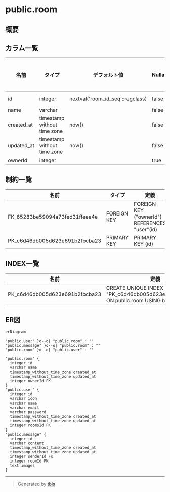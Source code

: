 # public.room

## 概要

## カラム一覧

| 名前 | タイプ | デフォルト値 | Nullable | 子テーブル | 親テーブル | コメント |
| ---- | ------ | ------------ | -------- | ---------- | ---------- | -------- |
| id | integer | nextval('room_id_seq'::regclass) | false | [public.user](public.user.md) [public.message](public.message.md) |  |  |
| name | varchar |  | false |  |  |  |
| created_at | timestamp without time zone | now() | false |  |  |  |
| updated_at | timestamp without time zone | now() | false |  |  |  |
| ownerId | integer |  | true |  | [public.user](public.user.md) |  |

## 制約一覧

| 名前 | タイプ | 定義 |
| ---- | ---- | ---------- |
| FK_65283be59094a73fed31ffeee4e | FOREIGN KEY | FOREIGN KEY ("ownerId") REFERENCES "user"(id) |
| PK_c6d46db005d623e691b2fbcba23 | PRIMARY KEY | PRIMARY KEY (id) |

## INDEX一覧

| 名前 | 定義 |
| ---- | ---------- |
| PK_c6d46db005d623e691b2fbcba23 | CREATE UNIQUE INDEX "PK_c6d46db005d623e691b2fbcba23" ON public.room USING btree (id) |

## ER図

```mermaid
erDiagram

"public.user" }o--o| "public.room" : ""
"public.message" }o--o| "public.room" : ""
"public.room" }o--o| "public.user" : ""

"public.room" {
  integer id
  varchar name
  timestamp_without_time_zone created_at
  timestamp_without_time_zone updated_at
  integer ownerId FK
}
"public.user" {
  integer id
  varchar icon
  varchar name
  varchar email
  varchar password
  timestamp_without_time_zone created_at
  timestamp_without_time_zone updated_at
  integer roomsId FK
}
"public.message" {
  integer id
  varchar content
  timestamp_without_time_zone created_at
  timestamp_without_time_zone updated_at
  integer senderId FK
  integer roomId FK
  text images
}
```

---

> Generated by [tbls](https://github.com/k1LoW/tbls)
